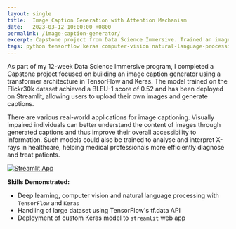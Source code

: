 ```yaml
---
layout: single
title:  Image Caption Generation with Attention Mechanism
date:   2023-03-12 10:00:00 +0800
permalink: /image-caption-generator/
excerpt: Capstone project from Data Science Immersive. Trained an image caption generator with attention mechanism that achieved a BLEU-1 score of 0.52 on the Flickr30k dataset.
tags: python tensorflow keras computer-vision natural-language-processing 
---
```


As part of my 12-week Data Science Immersive program, I completed a Capstone project focused on building an image caption generator using a transformer architecture in TensorFlow and Keras. The model trained on the Flickr30k dataset achieved a BLEU-1 score of 0.52 and has been deployed on Streamlit, allowing users to upload their own images and generate captions.

There are various real-world applications for image captioning. Visually impaired individuals can better understand the content of images through generated captions and thus improve their overall accessibility to information. Such models could also be trained to analyse and interpret X-rays in healthcare, helping medical professionals more efficiently diagnose and treat patients.

[![Streamlit App](https://static.streamlit.io/badges/streamlit_badge_black_white.svg)](https://eeshawn-dsi-capstone.streamlit.app/)

**Skills Demonstrated:**

- Deep learning, computer vision and natural language processing with `TensorFlow` and `Keras`
- Handling of large dataset using TensorFlow's tf.data API
- Deployment of custom Keras model to `streamlit` web app